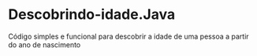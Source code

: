 # Descobrindo-idade.Java
Código simples e funcional para descobrir a idade de uma pessoa a partir do ano de nascimento
